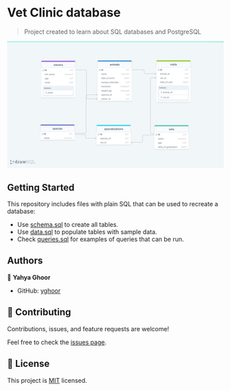 # Vet Clinic database

> Project created to learn about SQL databases and PostgreSQL

![](/vet_clinic%20diagram.png)
## Getting Started

This repository includes files with plain SQL that can be used to recreate a database:

- Use [schema.sql](./schema.sql) to create all tables.
- Use [data.sql](./data.sql) to populate tables with sample data.
- Check [queries.sql](./queries.sql) for examples of queries that can be run. 

## Authors

👤 **Yahya Ghoor**

- GitHub: [yghoor](https://github.com/yghoor)

## 🤝 Contributing

Contributions, issues, and feature requests are welcome!

Feel free to check the [issues page](../../issues/).

## 📝 License

This project is [MIT](./MIT.md) licensed.
